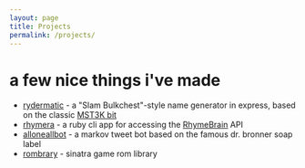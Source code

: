 ```yaml
---
layout: page
title: Projects 
permalink: /projects/
---
```


<h1>a few nice things i've made</h1>


* [rydermatic](http://rydermatic.buckar.ooo) - a "Slam Bulkchest"-style name generator in express, based on the classic [MST3K bit](https://www.youtube.com/watch?v=RFHlJ2voJHY)
* [rhymera](https://github.com/revarcline/rhymera) - a ruby cli app for accessing the [RhymeBrain](https://rhymebrain.com/en) API
* [alloneallbot](https://twitter.com/alloneallbot) - a markov tweet bot based on the famous dr. bronner soap label
* [rombrary](https://github.com/revarcline/rombrary) - sinatra game rom library
